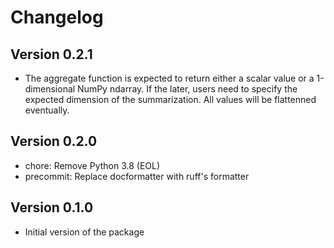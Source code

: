# Changelog

## Version 0.2.1

- The aggregate function is expected to return either a scalar value or a 1-dimensional NumPy ndarray. If the later, users need to specify the expected dimension of the summarization. All values will be flattenned eventually.

## Version 0.2.0

- chore: Remove Python 3.8 (EOL)
- precommit: Replace docformatter with ruff's formatter

## Version 0.1.0

- Initial version of the package
